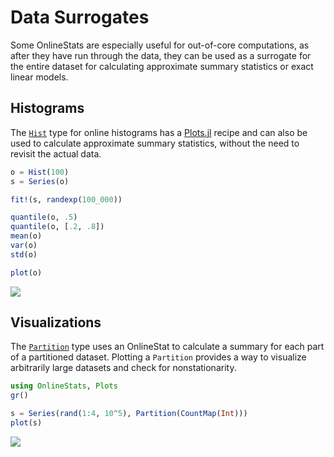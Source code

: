 # Data Surrogates

Some OnlineStats are especially useful for out-of-core computations, as after they have run
through the data, they can be used as a surrogate for the entire dataset for calculating
approximate summary statistics or exact linear models.

## Histograms

The [`Hist`](@ref) type for online histograms has a 
[Plots.jl](https://github.com/JuliaPlots/Plots.jl) recipe and can also be used to calculate 
approximate summary statistics, without the need to revisit the actual data.

```julia
o = Hist(100)
s = Series(o)

fit!(s, randexp(100_000))

quantile(o, .5)
quantile(o, [.2, .8])
mean(o)
var(o)
std(o)

plot(o)
```

![](https://user-images.githubusercontent.com/8075494/32749535-aae54900-c88d-11e7-8998-7fa6881635d5.png)

## Visualizations

The [`Partition`](@ref) type uses an OnlineStat to calculate a summary for each part of a 
partitioned dataset.  Plotting a `Partition` provides a way to visualize arbitrarily large
datasets and check for nonstationarity.

```julia
using OnlineStats, Plots
gr()

s = Series(rand(1:4, 10^5), Partition(CountMap(Int)))
plot(s)
```

![](https://user-images.githubusercontent.com/8075494/34360656-cd7accbe-ea30-11e7-8b47-6a9dfbf16dbd.png)